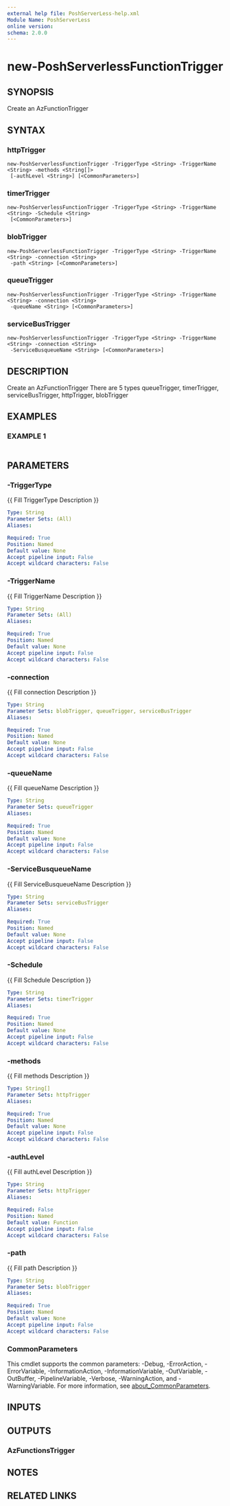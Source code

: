 ```yaml
---
external help file: PoshServerLess-help.xml
Module Name: PoshServerLess
online version:
schema: 2.0.0
---
```


# new-PoshServerlessFunctionTrigger

## SYNOPSIS
Create an AzFunctionTrigger

## SYNTAX

### httpTrigger
```
new-PoshServerlessFunctionTrigger -TriggerType <String> -TriggerName <String> -methods <String[]>
 [-authLevel <String>] [<CommonParameters>]
```

### timerTrigger
```
new-PoshServerlessFunctionTrigger -TriggerType <String> -TriggerName <String> -Schedule <String>
 [<CommonParameters>]
```

### blobTrigger
```
new-PoshServerlessFunctionTrigger -TriggerType <String> -TriggerName <String> -connection <String>
 -path <String> [<CommonParameters>]
```

### queueTrigger
```
new-PoshServerlessFunctionTrigger -TriggerType <String> -TriggerName <String> -connection <String>
 -queueName <String> [<CommonParameters>]
```

### serviceBusTrigger
```
new-PoshServerlessFunctionTrigger -TriggerType <String> -TriggerName <String> -connection <String>
 -ServiceBusqueueName <String> [<CommonParameters>]
```

## DESCRIPTION
Create an AzFunctionTrigger
There are 5 types
queueTrigger, timerTrigger, serviceBusTrigger, httpTrigger, blobTrigger

## EXAMPLES

### EXAMPLE 1
```

```

## PARAMETERS

### -TriggerType
{{ Fill TriggerType Description }}

```yaml
Type: String
Parameter Sets: (All)
Aliases:

Required: True
Position: Named
Default value: None
Accept pipeline input: False
Accept wildcard characters: False
```

### -TriggerName
{{ Fill TriggerName Description }}

```yaml
Type: String
Parameter Sets: (All)
Aliases:

Required: True
Position: Named
Default value: None
Accept pipeline input: False
Accept wildcard characters: False
```

### -connection
{{ Fill connection Description }}

```yaml
Type: String
Parameter Sets: blobTrigger, queueTrigger, serviceBusTrigger
Aliases:

Required: True
Position: Named
Default value: None
Accept pipeline input: False
Accept wildcard characters: False
```

### -queueName
{{ Fill queueName Description }}

```yaml
Type: String
Parameter Sets: queueTrigger
Aliases:

Required: True
Position: Named
Default value: None
Accept pipeline input: False
Accept wildcard characters: False
```

### -ServiceBusqueueName
{{ Fill ServiceBusqueueName Description }}

```yaml
Type: String
Parameter Sets: serviceBusTrigger
Aliases:

Required: True
Position: Named
Default value: None
Accept pipeline input: False
Accept wildcard characters: False
```

### -Schedule
{{ Fill Schedule Description }}

```yaml
Type: String
Parameter Sets: timerTrigger
Aliases:

Required: True
Position: Named
Default value: None
Accept pipeline input: False
Accept wildcard characters: False
```

### -methods
{{ Fill methods Description }}

```yaml
Type: String[]
Parameter Sets: httpTrigger
Aliases:

Required: True
Position: Named
Default value: None
Accept pipeline input: False
Accept wildcard characters: False
```

### -authLevel
{{ Fill authLevel Description }}

```yaml
Type: String
Parameter Sets: httpTrigger
Aliases:

Required: False
Position: Named
Default value: Function
Accept pipeline input: False
Accept wildcard characters: False
```

### -path
{{ Fill path Description }}

```yaml
Type: String
Parameter Sets: blobTrigger
Aliases:

Required: True
Position: Named
Default value: None
Accept pipeline input: False
Accept wildcard characters: False
```

### CommonParameters
This cmdlet supports the common parameters: -Debug, -ErrorAction, -ErrorVariable, -InformationAction, -InformationVariable, -OutVariable, -OutBuffer, -PipelineVariable, -Verbose, -WarningAction, and -WarningVariable. For more information, see [about_CommonParameters](http://go.microsoft.com/fwlink/?LinkID=113216).

## INPUTS

## OUTPUTS

### AzFunctionsTrigger
## NOTES

## RELATED LINKS
